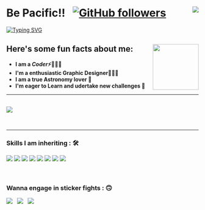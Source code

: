 # Be Pacific!! &nbsp; [![GitHub followers](https://img.shields.io/github/followers/pacific-prashant.svg?style=social&label=Followers)](https://github.com/pacific-prashant?tab=followers)  <img align="right" src="https://profile-counter.glitch.me/pacific-prashant/count.svg" />
[![Typing SVG](https://readme-typing-svg.herokuapp.com?font=Architects+Daughter&color=63C5DA&size=30&lines=Hey!+It's+Prashant!;I'm+a+learning+developer...;I'm+a+CRAZY+Badminton+Player;And+I'm+a+proud+GitHub+user)](https://git.io/typing-svg)

## Here's some fun facts about me: <img width="120" align="right" src="https://github.com/pacific-prashant/pacific-prashant/assets/83504276/aeb1a87c-6d0e-4d46-b34d-3a9de461abe3">

  -  **I am a ***Coder***⚡🧙🏻‍♂️**
  -  **I'm a enthusiastic Graphic Designer👩🏻‍💻**
  -  **I am a true Astronomy lover 🔬**
  -  **I'm eager to Learn and udertake new challenges 🌊**

<hr><br>

<img align="center" src="http://github-readme-streak-stats.herokuapp.com?user=pacific-prashant&theme=dark&date_format=M%20j%5B%2C%20Y%5D&background=0A0015&fire=00B1DD&ring=00C0DD&currStreakLabel=00C6DD">
     
<br><hr>

### Skills I am inheriting : 🛠

<img src="https://img.shields.io/badge/java-%23ED8B00.svg?&style=for-the-badge&logo=java&logoColor=white">   <img src="https://img.shields.io/badge/c++%20-%2300599C.svg?&style=for-the-badge&logo=c%2B%2B&logoColor=white">   <img src="https://img.shields.io/badge/javascript%20-%23323330.svg?&style=for-the-badge&logo=javascript&logoColor=%23F7DF1E">  <img src="https://img.shields.io/badge/html5%20-%23E34F26.svg?&style=for-the-badge&logo=html5&logoColor=white">   <img src="https://img.shields.io/badge/css3%20-%231572B6.svg?&style=for-the-badge&logo=css3&logoColor=white">   <img src="https://img.shields.io/badge/git%20-%23F05033.svg?&style=for-the-badge&logo=git&logoColor=white"/>   <img src="http://img.shields.io/badge/-VS%20Code-000000?style=for-the-badge&logo=Visual-studio-code&logoColor=blue">   <img src="https://img.shields.io/badge/Adobe%20Photoshop-31A8FF?style=for-the-badge&logo=Adobe%20Photoshop&logoColor=black">
<br><br><br>

### Wanna engage in sticker fights : :upside_down_face:
  <a href="https://wa.me/918439805903"><img src="https://img.shields.io/badge/WhatsApp-25D366?style=for-the-badge&logo=whatsapp&logoColor=white"></a> &nbsp; <a href="mailto:prashantyadav230302@gmail.co "><img src="https://img.shields.io/badge/Gmail-D14836?style=for-the-badge&logo=gmail&logoColor=white"></a> &nbsp;  <a href="https://pacific-prashant.github.io/"><img src="https://img.shields.io/badge/website-000000?style=for-the-badge&logo=About.me&logoColor=white"></a>
  
